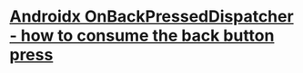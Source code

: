 # [Androidx OnBackPressedDispatcher - how to consume the back button press](https://stackoverflow.com/questions/57837514/androidx-onbackpresseddispatcher-how-to-consume-the-back-button-press)
